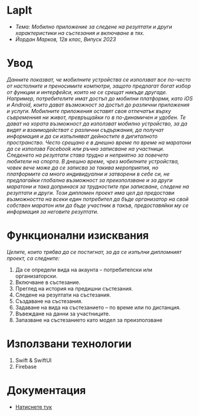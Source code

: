 # LapIt
* *Тема: Мобилно приложение за следене на резултати и други характеристики на състезания и включване в тях.*
* *Йордан Марков, 12в клас, Випуск 2023*

# Увод
*Данните показват, че мобилните устройства се използват все по-често от настолните и преносимите компютри, защото предлагат богат избор от функции и интерфейси, които не се срещат никъде другаде. Например, потребителите имат достъп до мобилни платформи, като iOS и Android, които дават възможност за достъп до различни приложения и услуги.
Мобилните приложения оставят своя отпечатък върху съвременния ни живот, превръщайки го в по-динамичен и удобен. Те дават на хората възможност да използват мобилно устройство, за да видят и взаимодействат с различни съдържания, да получат информация и да си изпълняват дейностите в дигиталното пространство. 
Често срещано е в днешно време по време на маратони да се използва Facebook или ръчно записване на участници. Следенето на резултати става трудно и неприятно за повечето любители на спорта. В днешно време, чрез мобилните устройства, човек вече може да се записва за такива мероприятия, но платформите са много индивидуални и затворени в себе си, не предлагайки глобална възможност за преизползване и за други маратони и така допринася за трудностите при записване, следене на резултати и други. 
Този дипломен проект има цел да предостави възможността на всеки един потребител да бъде организатор на свой собствен маратон или да бъде участник в такъв, предоставяйки му се информация за неговите резултати.*

# Функционални изисквания

*Целите, които трябва да се постигнат, за да се изпълни дипломният проект, са следните:*
1. Да се определи вида на акаунта – потребителски или организаторски.
2. Включване в състезание.
3. Преглед на история на предишни състезания.
4. Следене на резултати на състезания.
5. Създаване на състезания.
6. Задаване на вида на състезанието – по време или по дистанция.
7. Въвеждане на данни за участниците.
8. Запазване на състезанието като модел за преизползване

# Използвани технологии
1. Swift & SwiftUI
2. Firebase

# Документация
* [Натиснете тук](https://github.com/YordanMarkov/LapIt/blob/main/Documentation/Documentation_LapIt.pdf)
